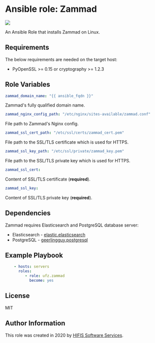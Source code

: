# Ansible role: Zammad
![](https://github.com/Helmholtz-UFZ/ansible-role-zammad/workflows/CI/badge.svg)

An Ansible Role that installs Zammad on Linux.

## Requirements
The below requirements are needed on the target host:
- PyOpenSSL >= 0.15 or cryptography >= 1.2.3

## Role Variables

```yaml
zammad_domain_name: "{{ ansible_fqdn }}"
```
Zammad's fully qualified domain name.

```yaml
zammad_nginx_config_path: "/etc/nginx/sites-available/zammad.conf"
```
File path to Zammad's Nginx config.

```yaml
zammad_ssl_cert_path: "/etc/ssl/certs/zammad_cert.pem"
```
File path to the SSL/TLS certificate which is used for HTTPS.

```yaml
zammad_ssl_key_path: "/etc/ssl/private/zammad_key.pem"
```
File path to the SSL/TLS private key  which is used for HTTPS.

```yaml
zammad_ssl_cert:
```
Content of SSL/TLS certificate (**required**).

```yaml
zammad_ssl_key:
```
Content of SSL/TLS private key (**required**).

## Dependencies

Zammad requires Elasticsearch and PostgreSQL database server:
- Elasticsearch - [elastic.elasticsearch](https://galaxy.ansible.com/elastic/elasticsearch)
- PostgreSQL - [geerlingguy.postgresql](https://galaxy.ansible.com/geerlingguy/postgresql)

## Example Playbook

```yaml
    - hosts: servers
      roles:
         - role: ufz.zammad
           become: yes
```

## License

MIT

## Author Information

This role was created in 2020 by [HIFIS Software Services](https://software.hifis.net/).
